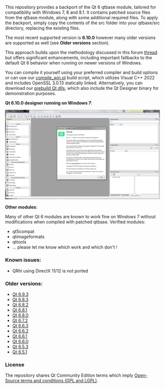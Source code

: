 This repository provides a backport of the Qt 6 qtbase module, tailored for compatibility with Windows 7, 8 and 8.1. It contains patched source files from the qtbase module, along with some additional required files. To apply the backport, simply copy the contents of the src folder into your qtbase/src directory, replacing the existing files.

The most recent supported version is **6.10.0** however many older versions are supported as well (see **Older versions** section).

This approach builds upon the methodology discussed in this forum [thread](https://forum.qt.io/topic/133002/qt-creator-6-0-1-and-qt-6-2-2-running-on-windows-7/60) but offers significant enhancements, including important fallbacks to the default Qt 6 behavior when running on newer versions of Windows.

You can compile it yourself using your preferred compiler and build options or can use our [compile_win.pl](https://github.com/crystalidea/qt-build-tools/tree/master/6.8.1) build script, which utilizes Visual C++ 2022 and includes OpenSSL 3.0.13 statically linked. Alternatively, you can download our [prebuild Qt dlls](https://github.com/crystalidea/qt6windows7/releases), which also include the Qt Designer binary for demonstration purposes.

**Qt 6.10.0 designer running on Windows 7**:

![Qt Designer](designer.png)

**Other modules**:

Many of other Qt 6 modules are known to work fine on Windows 7 without modifications when compiled with patched qtbase. Verified modules:

- qt5compat
- qtimageformats
- qttools
- ... please let me know which work and which don't !

### Known issues:

- QRhi using DirectX 11/12 is not ported

### Older versions:
- [Qt 6.9.3](https://github.com/crystalidea/qt6windows7/releases/tag/v6.9.3)
- [Qt 6.8.3](https://github.com/crystalidea/qt6windows7/releases/tag/v6.8.3)
- [Qt 6.8.2](https://github.com/crystalidea/qt6windows7/releases/tag/v6.8.2)
- [Qt 6.8.1](https://github.com/crystalidea/qt6windows7/releases/tag/v6.8.1)
- [Qt 6.8.0](https://github.com/crystalidea/qt6windows7/releases/tag/v6.8.0)
- [Qt 6.7.2](https://github.com/crystalidea/qt6windows7/releases/tag/v6.7.2)
- [Qt 6.6.3](https://github.com/crystalidea/qt6windows7/releases/tag/v6.6.3)
- [Qt 6.6.2](https://github.com/crystalidea/qt6windows7/releases/tag/v6.6.2)
- [Qt 6.6.1](https://github.com/crystalidea/qt6windows7/releases/tag/v6.6.1)
- [Qt 6.6.0](https://github.com/crystalidea/qt6windows7/releases/tag/v6.6.0)
- [Qt 6.5.3](https://github.com/crystalidea/qt6windows7/releases/tag/6.5.3-win7)
- [Qt 6.5.1](https://github.com/crystalidea/qt6windows7/releases/tag/6.5.1-win7)

### License

The repository shares Qt Community Edition terms which imply [Open-Source terms and conditions (GPL and LGPL)](https://www.qt.io/licensing/open-source-lgpl-obligations?hsLang=en).
